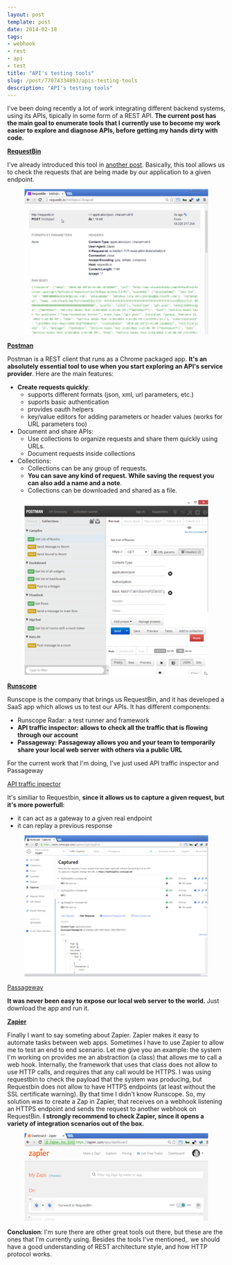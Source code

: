 ```yaml
---
layout: post
template: post
date: 2014-02-18
tags:
- webhook
- rest
- api
- test
title: "API's testing tools"
slug: /post/77074334893/apis-testing-tools
description: "API's testing tools"
---
```

<p>I've been doing recently a lot of work integrating different backend systems, using its APIs, tipically in some form of a REST API. <strong>The current post has the main goal to enumerate tools that I currently use to become my work easier to explore and diagnose APIs, before getting my hands dirty with code.</strong></p>
<p><strong><a href="http://requestb.in/" target="_blank">RequestBin</a></strong></p>
<p>I've already introduced this tool in <a href="http://www.bfcamara.com/post/41699252979/webhooks-testing-tools-requestb-in-and-localtunnel" target="_blank">another post</a>. Basically, this tool allows us to check the requests that are being made by our application to a given endpoint.</p>
<p><figure class="tmblr-full" data-orig-height="395" data-orig-width="500" data-orig-src="./dd7109b6bbf55be3053b2b6d31363d25b29639fe7040f6032da00791159122a3.png"><img src="./339204d713fedee50c4a7b68251efbbf00f93e50be41b5e5d21cc68a463d0720.png" data-orig-height="395" data-orig-width="500" data-orig-src="./dd7109b6bbf55be3053b2b6d31363d25b29639fe7040f6032da00791159122a3.png"></figure></p>
<p></p>
<p></p>
<p><strong><a href="http://www.getpostman.com/" target="_blank">Postman</a></strong></p>
<p>Postman is a REST client that runs as a Chrome packaged app. <strong>It's an absolutely essential tool to use when you start exploring an API's service provider</strong>. Here are the main features:</p>
<ul><li><strong>Create requests quickly</strong>:
<ul><li>supports different formats (json, xml, url parameters, etc.)</li>
<li>suports basic authentication</li>
<li>provides oauth helpers</li>
<li>key/value editors for adding parameters or header values (works for URL parameters too)</li>
</ul></li>
<li>Document and share APIs:
<ul><li>Use collections to organize requests and share them quickly using URLs.</li>
<li>Document requests inside collections</li>
</ul></li>
<li>Collections:
<ul><li>Collections can be any group of requests.</li>
<li><strong>You can save any kind of request. While saving the request you can also add a name and a note</strong>.</li>
<li>Collections can be downloaded and shared as a file.</li>
</ul></li>
</ul><p><figure class="tmblr-full" data-orig-height="475" data-orig-width="500" data-orig-src="./e5c7bf8503249f18a812b6bb0a5f366be5eb8674e763048a0388887528a621aa.png"><img src="./434904c8d2b52ad7718bebd9b81548f85e31a16b93dc474be5dd55d23b29c3ba.png" data-orig-height="475" data-orig-width="500" data-orig-src="./e5c7bf8503249f18a812b6bb0a5f366be5eb8674e763048a0388887528a621aa.png"></figure></p>
<p></p>
<p><strong><a href="https://www.runscope.com" target="_blank">Runscope</a></strong></p>
<p>Runscope is the company that brings us RequestBin, and it has developed a SaaS app which allows us to test our APIs. It has different components:</p>
<ul><li>Runscope Radar: a test runner and framework</li>
<li><strong>API traffic inspector: allows to check all the traffic that is flowing through our account</strong></li>
<li><strong>Passageway: Passageway allows you and your team to temporarily share your local web server with others via a public URL</strong></li>
</ul><p>For the current work that I'm doing, I've just used API traffic inspector and Passageway</p>
<p><a href="https://www.runscope.com/docs/debugging" target="_blank">API traffic inpector</a></p>
<p>It's similiar to Requestbin, <strong>since it allows us to capture a given request, but it's more powerfull</strong>:</p>
<ul><li>it can act as a gateway to a given real endpoint</li>
<li>it can replay a previous response</li>
</ul><p><figure class="tmblr-full" data-orig-height="383" data-orig-width="500" data-orig-src="./2734dc421d21a1230e24bb90dd565ee67ec606379fa15bcc460c27856e61f62f.png"><img src="./76003d9c943386c1d2eafbbb2c5b90cbd09b81e7435a8903df456189a1c648f8.png" data-orig-height="383" data-orig-width="500" data-orig-src="./2734dc421d21a1230e24bb90dd565ee67ec606379fa15bcc460c27856e61f62f.png"></figure></p>
<p></p>
<p><a href="https://www.runscope.com/docs/passageway" target="_blank">Passageway</a></p>
<p><strong>It was never been easy to expose our local web server to the world.&nbsp;</strong>Just download the app and run it.</p>
<p><strong><a href="https://zapier.com/" target="_blank">Zapier</a></strong></p>
<p>Finally I want to say someting about Zapier. Zapier makes it easy to automate tasks between web apps. Sometimes I have to use Zapier to allow me to test an end to end scenario. Let me give you an example: the system I'm working on provides me an abstraction (a class) that allows me to call a web hook. Internally, the framework that uses that class does not allow to use HTTP calls, and requires that any call would be HTTPS. I was using requestbin to check the payload that the system was producing, but Requestbin does not allow to have HTTPS endpoints (at least without the SSL certificate warning). By that time I didn't know Runscope. So, my solution was to create a Zap in Zapier, that receives on a webhook listening an HTTPS endpoint and sends the request to another webhook on RequestBin. <strong>I strongly recommend to check Zapier, since it opens a variety of integration scenarios out of the box.</strong></p>
<p><strong><figure class="tmblr-full" data-orig-height="238" data-orig-width="500" data-orig-src="./8976714baa0f3ca4620277de4c8f02034a6113fd5310fdbba17cd6895826669e.png"><img src="./96a6677992c99cfd170d39f3bf93f71bdf3d607d64cd3bbeb6ab64035fd362b2.png" data-orig-height="238" data-orig-width="500" data-orig-src="./8976714baa0f3ca4620277de4c8f02034a6113fd5310fdbba17cd6895826669e.png"></figure></strong></p>
<p></p>
<p></p>
<p><strong>Conclusion</strong>: I'm sure there are other great tools out there, but these are the ones that I'm currently using. Besides the tools I've mentioned,. we should have a good understanding of REST architecture style, and how HTTP protocol works.</p>